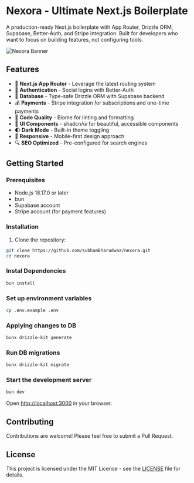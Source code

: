 # Nexora - Ultimate Next.js Boilerplate

A production-ready Next.js boilerplate with App Router, Drizzle ORM, Supabase, Better-Auth, and Stripe integration. Built for developers who want to focus on building features, not configuring tools.

![Nexora Banner](https://github.com/user-attachments/assets/99301b08-e7f4-4bf7-84df-4daef5119157)

## Features

- 🚀 **Next.js App Router** - Leverage the latest routing system
- 🔐 **Authentication** - Social logins with Better-Auth
- 💾 **Database** - Type-safe Drizzle ORM with Supabase backend
- 💰 **Payments** - Stripe integration for subscriptions and one-time payments
- 🧹 **Code Quality** - Biome for linting and formatting
- 🎨 **UI Components** - shadcn/ui for beautiful, accessible components
- 🌓 **Dark Mode** - Built-in theme toggling
- 📱 **Responsive** - Mobile-first design approach
- 🔍 **SEO Optimized** - Pre-configured for search engines

## Getting Started

### Prerequisites

- Node.js 18.17.0 or later
- bun
- Supabase account
- Stripe account (for payment features)

### Installation

1. Clone the repository:

```bash
git clone https://github.com/subhamBharadwaz/nexora.git
cd nexora
```

### Instal Dependencies

```bash
bun install
```

### Set up environment variables

```bash
cp .env.example .env
```

### Applying changes to DB

```bash
bunx drizzle-kit generate
```

### Run DB migrations

```bash
bunx drizzle-kit migrate
```

### Start the development server

```bash
bun dev
```

Open <http://localhost:3000> in your browser.

## Contributing

Contributions are welcome! Please feel free to submit a Pull Request.

## License

This project is licensed under the MIT License - see the [LICENSE](https://github.com/subhamBharadwaz/nexora/blob/main/LICENSE.md) file for details.
